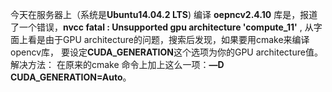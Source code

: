   今天在服务器上（系统是**Ubuntu14.04.2 LTS**) 编译 **oepncv2.4.10** 库是，报道了一个错误，**nvcc fatal : Unsupported gpu architecture 'compute_11'** ,
  从字面上看是由于GPU architecture的问题，搜索后发现，如果要用cmake来编译opencv库，
  要设定**CUDA_GENERATION**这个选项为你的GPU architecture值。
  解决方法： 在原来的cmake 命令上加上这么一项：**—D CUDA_GENERATION=Auto**。
